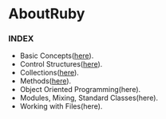 # AboutRuby

### INDEX
- Basic Concepts([here](basic_concepts.md)).
- Control Structures([here](control_structures.md)).
- Collections([here](collections.md)).
- Methods([here](OOP.md)).
- Object Oriented Programming(here).
- Modules, Mixing, Standard Classes(here).
- Working with Files(here).
